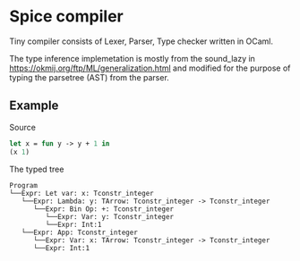 # Spice compiler

Tiny compiler consists of Lexer, Parser, Type checker written in OCaml.

The type inference implemetation is mostly from the sound_lazy in https://okmij.org/ftp/ML/generalization.html and modified for the purpose of typing the parsetree (AST) from the parser.

## Example

Source

```ocaml
let x = fun y -> y + 1 in
(x 1)
```

The typed tree

```
Program
└──Expr: Let var: x: Tconstr_integer
   └──Expr: Lambda: y: TArrow: Tconstr_integer -> Tconstr_integer
      └──Expr: Bin Op: +: Tconstr_integer
         └──Expr: Var: y: Tconstr_integer
         └──Expr: Int:1
   └──Expr: App: Tconstr_integer
      └──Expr: Var: x: TArrow: Tconstr_integer -> Tconstr_integer
      └──Expr: Int:1
```
